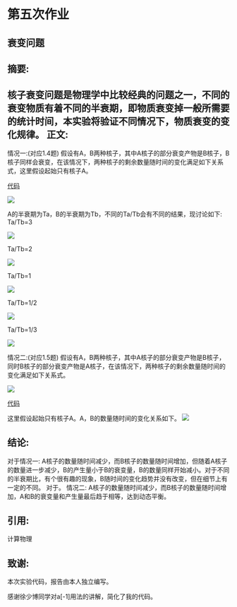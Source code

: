 ﻿# 第五次作业

衰变问题 
---

摘要:
--------
核子衰变问题是物理学中比较经典的问题之一，不同的衰变物质有着不同的半衰期，即物质衰变掉一般所需要的统计时间，本实验将验证不同情况下，物质衰变的变化规律。
正文:
------
情况一:(对应1.4题)
假设有A，B两种核子，其中A核子的部分衰变产物是B核子，B核子同样会衰变，在该情况下，两种核子的剩余数量随时间的变化满足如下关系式，这里假设起始只有核子A。

[代码][1]

![][2]

A的半衰期为Ta，B的半衰期为Tb，不同的Ta/Tb会有不同的结果，现讨论如下:
Ta/Tb=3

![][3]

Ta/Tb=2

![][4]

Ta/Tb=1

![][5]

Ta/Tb=1/2

![][6]

Ta/Tb=1/3

![][7]

情况二:(对应1.5题)
假设有A，B两种核子，其中A核子的部分衰变产物是B核子，同时B核子的部分衰变产物是A核子，在该情况下，两种核子的剩余数量随时间的变化满足如下关系式。

![][9]

[代码][8]

这里假设起始只有核子A。A，B的数量随时间的变化关系如下。
![][10]


结论:
------
对于情况一:
A核子的数量随时间减少，而B核子的数量随时间增加，但随着A核子的数量进一步减少，B的产生量小于B的衰变量，B的数量同样开始减小。对于不同的半衰期比，有个很有趣的现象，B随时间的变化趋势并没有改变，但在细节上有一定的不同。
对于。
情况二:
A核子的数量随时间减少，而B核子的数量随时间增加，A和B的衰变量和产生量最后趋于相等，达到动态平衡。

引用:
------
计算物理

致谢:
------
本次实验代码，报告由本人独立编写。

感谢徐少博同学对a[-1]用法的讲解，简化了我的代码。


  [1]:https://github.com/CrazyGarfield/computationalphysics_N2013301020041/blob/master/2.py
  [2]: https://raw.githubusercontent.com/CrazyGarfield/computationalphysics_N2013301020041/master/QQ%E5%9B%BE%E7%89%8720160621101044.png
  [3]: https://raw.githubusercontent.com/CrazyGarfield/computationalphysics_N2013301020041/master/3bi1.png
  [4]: https://raw.githubusercontent.com/CrazyGarfield/computationalphysics_N2013301020041/master/2bi1.png
  [5]: https://raw.githubusercontent.com/CrazyGarfield/computationalphysics_N2013301020041/master/1bi1.png
  [6]: https://raw.githubusercontent.com/CrazyGarfield/computationalphysics_N2013301020041/master/1bi2.png
  [7]: https://raw.githubusercontent.com/CrazyGarfield/computationalphysics_N2013301020041/master/1bi3.png
  [8]:https://github.com/CrazyGarfield/computationalphysics_N2013301020041/blob/master/1.py
  [9]: https://raw.githubusercontent.com/CrazyGarfield/computationalphysics_N2013301020041/master/QQ%E5%9B%BE%E7%89%8720160621102904.png
  [10]: https://raw.githubusercontent.com/CrazyGarfield/computationalphysics_N2013301020041/master/1.png
